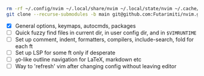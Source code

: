```bash
rm -rf ~/.config/nvim ~/.local/share/nvim ~/.local/state/nvim ~/.cache/nvim
git clone --recurse-submodules -b main git@github.com:Futarimiti/nvim.git ~/.config/nvim
```

- [x] General options, keymaps, autocmds, packages
- [ ] Quick fuzzy find files in current dir, in user config dir, and in `$VIMRUNTIME`
- [ ] Set up comment, indent, formatters, compilers, include-search, fold for each ft
- [ ] Set up LSP for some ft only if desperate
- [ ] `gO`-like outline navigation for LaTeX, markdown etc
- [ ] Way to 'refresh' vim after changing config without leaving editor
